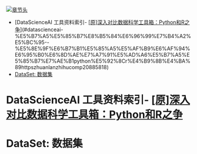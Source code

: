 [![章节头](https://parg.co/UGo)](https://parg.co/b4z) 
 - [DataScienceAI 工具资料索引- [[原]深入对比数据科学工具箱：Python和R之争](https://zhuanlan.zhihu.com/p/20885818)](#datascienceai-%E5%B7%A5%E5%85%B7%E8%B5%84%E6%96%99%E7%B4%A2%E5%BC%95--%E5%8E%9F%E6%B7%B1%E5%85%A5%E5%AF%B9%E6%AF%94%E6%95%B0%E6%8D%AE%E7%A7%91%E5%AD%A6%E5%B7%A5%E5%85%B7%E7%AE%B1python%E5%92%8Cr%E4%B9%8B%E4%BA%89httpszhuanlanzhihucomp20885818)
- [DataSet: 数据集](#dataset-%E6%95%B0%E6%8D%AE%E9%9B%86) 

# DataScienceAI 工具资料索引- [[原]深入对比数据科学工具箱：Python和R之争](https://zhuanlan.zhihu.com/p/20885818) 
# DataSet: 数据集